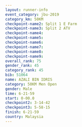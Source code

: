 ```yaml
---
layout: runner-info 
event_category: jbu-2019 
category_km: 50KM 
checkpoint-name2: Split 1 E Farm 
checkpoint-name3: Split 2 ATV 
checkpoint-name4: 
checkpoint-name5: 
checkpoint-name6: 
checkpoint-name7: 
checkpoint-name8: 
checkpoint-name9: 
overall_rank: 75
gender_rank: 45
category_rank: 45
bib: 51064
name: AZALI BIN IDRIS
category: 50KM Men Open
gender: Male
time: 6-21-59
start: 0-00.0
checkpoint2: 3-14-42
checkpoint3: 5-58-15
finish: 6-21-59
country: Malaysia
---
```

